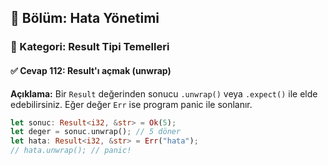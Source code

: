 ## 📘 Bölüm: Hata Yönetimi  
### 🔹 Kategori: Result Tipi Temelleri  
#### ✅ Cevap 112: Result'ı açmak (unwrap)

**Açıklama:**
Bir `Result` değerinden sonucu `.unwrap()` veya `.expect()` ile elde edebilirsiniz. Eğer değer `Err` ise program panic ile sonlanır.

```rust
let sonuc: Result<i32, &str> = Ok(5);
let deger = sonuc.unwrap(); // 5 döner
let hata: Result<i32, &str> = Err("hata");
// hata.unwrap(); // panic!
```
